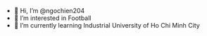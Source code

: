 - 👋 Hi, I’m @ngochien204
- 👀 I’m interested in Football
- 🌱 I’m currently learning Industrial University of Ho Chi Minh City
